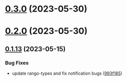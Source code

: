 # [0.3.0](https://github.com/rango-exchange/rango-client/compare/signer-evm@0.2.0...signer-evm@0.3.0) (2023-05-30)



# [0.2.0](https://github.com/rango-exchange/rango-client/compare/signer-evm@0.1.14...signer-evm@0.2.0) (2023-05-30)



## [0.1.13](https://github.com/rango-exchange/rango-client/compare/signer-evm@0.1.12...signer-evm@0.1.13) (2023-05-15)


### Bug Fixes

* update rango-types and fix notification bugs ([993f185](https://github.com/rango-exchange/rango-client/commit/993f185e0b8c5e5e15a2c65ba2d85d1f9c8daa90))



